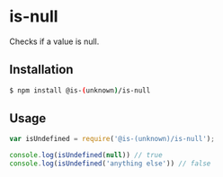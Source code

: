 # is-null
Checks if a value is null.

## Installation
```bash
$ npm install @is-(unknown)/is-null
```

## Usage
```js
var isUndefined = require('@is-(unknown)/is-null');

console.log(isUndefined(null)) // true
console.log(isUndefined('anything else')) // false
```